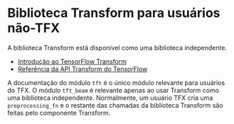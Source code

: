 # Biblioteca Transform para usuários não-TFX

A biblioteca Transform está disponível como uma biblioteca independente.

- [Introdução ao TensorFlow Transform](https://www.tensorflow.org/tfx/transform/get_started)
- [Referência da API Transform do TensorFlow](https://www.tensorflow.org/tfx/transform/api_docs/python/tft)

A documentação do módulo `tft` é o único módulo relevante para usuários do TFX. O módulo `tft_beam` é relevante apenas ao usar Transform como uma biblioteca independente. Normalmente, um usuário TFX cria uma `preprocessing_fn` e o restante das chamadas da biblioteca Transform são feitas pelo componente Transform.
